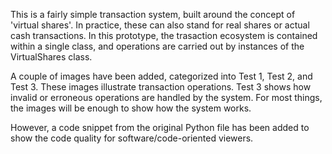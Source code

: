 This is a fairly simple transaction system, built around the concept of 'virtual shares'.
In practice, these can also stand for real shares or actual cash transactions.
In this prototype, the trasaction ecosystem is contained within a single class, and operations are carried out by instances of the VirtualShares class.

A couple of images have been added, categorized into Test 1, Test 2, and Test 3. These images illustrate transaction operations.
Test 3 shows how invalid or erroneous operations are handled by the system.
For most things, the images will be enough to show how the system works.

However, a code snippet from the original Python file has been added to show the code quality for software/code-oriented viewers.
